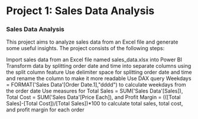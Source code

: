<h1>Project 1: Sales Data Analysis</h1>
<h3>Sales Data Analysis</h3>
This project aims to analyze sales data from an Excel file and generate some useful insights. The project consists of the following steps:

Import sales data from an Excel file named sales_data.xlsx into Power BI
Transform data by splitting order date and time into separate columns using the split column feature
Use delimiter space for splitting order date and time and rename the column to make it more readable
Use DAX query Weekdays = FORMAT('Sales Data'[Order Date.1],"dddd") to calculate weekdays from the order date
Use measures for Total Sales = SUM('Sales Data'[Sales]), Total Cost = SUM('Sales Data'[Price Each]), and Profit Margin = (([Total Sales]-[Total Cost])/[Total Sales])*100 to calculate total sales, total cost, and profit margin for each order
